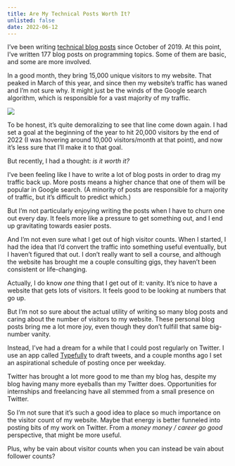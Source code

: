 ```yaml
---
title: Are My Technical Posts Worth It?
unlisted: false
date: 2022-06-12
---
```


I’ve been writing [technical blog posts](/technical-posts) since October of 2019. At this point, I’ve written 177 blog posts on programming topics. Some of them are basic, and some are more involved.

In a good month, they bring 15,000 unique visitors to my website. That peaked in March of this year, and since then my website’s traffic has waned and I’m not sure why. It might just be the winds of the Google search algorithm, which is responsible for a vast majority of my traffic.

![](/posts/technical-posts-reflection/173211410-328b314b-3029-4f0e-84af-94aea6b68fb5.png)

To be honest, it’s quite demoralizing to see that line come down again. I had set a goal at the beginning of the year to hit 20,000 visitors by the end of 2022 (I was hovering around 10,000 visitors/month at that point), and now it’s less sure that I’ll make it to that goal.

But recently, I had a thought: _is it worth it?_

I’ve been feeling like I have to write a lot of blog posts in order to drag my traffic back up. More posts means a higher chance that one of them will be popular in Google search. (A minority of posts are responsible for a majority of traffic, but it’s difficult to predict which.)

But I’m not particularly enjoying writing the posts when I have to churn one out every day. It feels more like a pressure to get something out, and I end up gravitating towards easier posts.

And I’m not even sure what I get out of high visitor counts. When I started, I had the idea that I’d convert the traffic into something useful eventually, but I haven’t figured that out. I don’t really want to sell a course, and although the website has brought me a couple consulting gigs, they haven’t been consistent or life-changing.

Actually, I do know _one_ thing that I get out of it: vanity. It’s nice to have a website that gets lots of visitors. It feels good to be looking at numbers that go up.

But I’m not so sure about the actual utility of writing so many blog posts and caring about the number of visitors to my website. These personal blog posts bring me a lot more joy, even though they don’t fulfill that same big-number vanity.

Instead, I’ve had a dream for a while that I could post regularly on Twitter. I use an app called [Typefully](https://typefully.com) to draft tweets, and a couple months ago I set an aspirational schedule of posting once per weekday.

Twitter has brought a lot more good to me than my blog has, despite my blog having many more eyeballs than my Twitter does. Opportunities for internships and freelancing have all stemmed from a small presence on Twitter.

So I’m not sure that it’s such a good idea to place so much importance on the visitor count of my website. Maybe that energy is better funneled into posting bits of my work on Twitter. From a _money money / career go good_ perspective, that might be more useful.

Plus, why be vain about visitor counts when you can instead be vain about follower counts?
